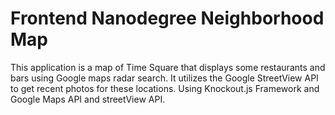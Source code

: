 # Frontend Nanodegree Neighborhood Map

This application is a map of Time Square  that displays some restaurants and bars using Google maps radar search.
It utilizes the Google StreetView API to get recent photos for these locations.
Using Knockout.js Framework and Google Maps API and streetView API.

